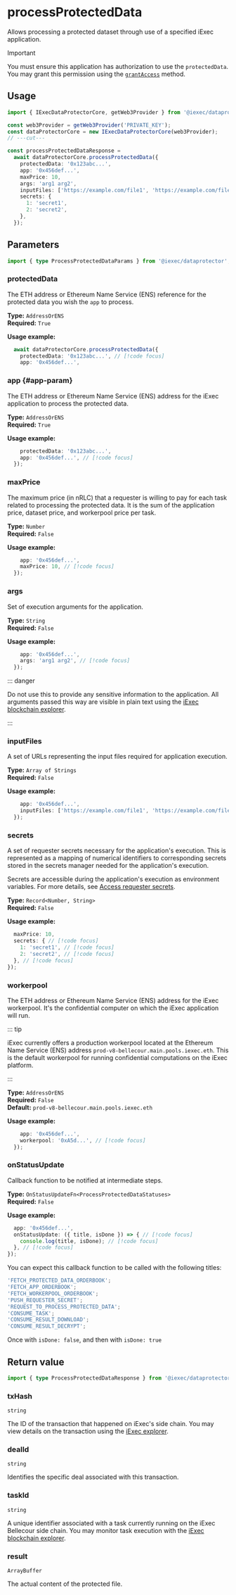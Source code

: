 # processProtectedData

Allows processing a protected dataset through use of a specified iExec
application.

> [!IMPORTANT]
>
> You must ensure this application has authorization to use the `protectedData`.
> You may grant this permission using the [`grantAccess`](./grantAccess.md)
> method.

## Usage

```ts twoslash
import { IExecDataProtectorCore, getWeb3Provider } from '@iexec/dataprotector';

const web3Provider = getWeb3Provider('PRIVATE_KEY');
const dataProtectorCore = new IExecDataProtectorCore(web3Provider);
// ---cut---

const processProtectedDataResponse =
  await dataProtectorCore.processProtectedData({
    protectedData: '0x123abc...',
    app: '0x456def...',
    maxPrice: 10,
    args: 'arg1 arg2',
    inputFiles: ['https://example.com/file1', 'https://example.com/file2'],
    secrets: {
      1: 'secret1',
      2: 'secret2',
    },
  });
```

## Parameters

```ts twoslash
import { type ProcessProtectedDataParams } from '@iexec/dataprotector';
```

### protectedData

The ETH address or Ethereum Name Service (ENS) reference for the protected data
you wish the `app` to process.

**Type:** `AddressOrENS`  
**Required:** `True`

**Usage example:**

```ts twoslash
  await dataProtectorCore.processProtectedData({
    protectedData: '0x123abc...', // [!code focus]
    app: '0x456def...',
```

### app {#app-param}

The ETH address or Ethereum Name Service (ENS) address for the iExec application
to process the protected data.

**Type:** `AddressOrENS`  
**Required:** `True`

**Usage example:**

```ts twoslash
    protectedData: '0x123abc...',
    app: '0x456def...', // [!code focus]
  });
```

### maxPrice

The maximum price (in nRLC) that a requester is willing to pay for each task
related to processing the protected data. It is the sum of the application
price, dataset price, and workerpool price per task.

**Type:** `Number`  
**Required:** `False` 

**Usage example:**

```ts twoslash
    app: '0x456def...',
    maxPrice: 10, // [!code focus]
  });
```

### args

Set of execution arguments for the application.

**Type:** `String`  
**Required:** `False`

**Usage example:**

```ts twoslash
    app: '0x456def...',
    args: 'arg1 arg2', // [!code focus]
  });
```

::: danger

Do not use this to provide any sensitive information to the application. All
arguments passed this way are visible in plain text using the
[iExec blockchain explorer](https://explorer.iex.ec).

:::

### inputFiles

A set of URLs representing the input files required for application execution.

**Type:** `Array of Strings`  
**Required:** `False`

**Usage example:**

```ts twoslash
    app: '0x456def...',
    inputFiles: ['https://example.com/file1', 'https://example.com/file2'], // [!code focus]
  });
```

### secrets

A set of requester secrets necessary for the application's execution. This is
represented as a mapping of numerical identifiers to corresponding secrets
stored in the secrets manager needed for the application's execution.

Secrets are accessible during the application's execution as environment
variables. For more details, see
[Access requester secrets](https://protocol.docs.iex.ec/for-developers/confidential-computing/access-confidential-assets/requester-secrets).

**Type:** `Record<Number, String>`  
**Required:** `False`

**Usage example:**

<!-- prettier-ignore-start -->
```ts twoslash
  maxPrice: 10,
  secrets: { // [!code focus]
    1: 'secret1', // [!code focus]
    2: 'secret2', // [!code focus]
  }, // [!code focus]
});
```
<!-- prettier-ignore-end -->

### workerpool

The ETH address or Ethereum Name Service (ENS) address for the iExec workerpool.
It's the confidential computer on which the iExec application will run.

::: tip

iExec currently offers a production workerpool located at the Ethereum Name
Service (ENS) address `prod-v8-bellecour.main.pools.iexec.eth`. This is the
default workerpool for running confidential computations on the iExec platform.

:::

**Type:** `AddressOrENS`  
**Required:** `False`  
**Default:** `prod-v8-bellecour.main.pools.iexec.eth`

**Usage example:**

```ts twoslash
    app: '0x456def...',
    workerpool: '0xA5d...', // [!code focus]
  });
```

### onStatusUpdate

Callback function to be notified at intermediate steps.

**Type:** `OnStatusUpdateFn<ProcessProtectedDataStatuses>`  
**Required:** `False`

**Usage example:**

<!-- prettier-ignore-start -->
```ts twoslash
  app: '0x456def...',
  onStatusUpdate: ({ title, isDone }) => { // [!code focus]
    console.log(title, isDone); // [!code focus]
  }, // [!code focus]
});
```
<!-- prettier-ignore-end -->

You can expect this callback function to be called with the following titles:

```ts
'FETCH_PROTECTED_DATA_ORDERBOOK';
'FETCH_APP_ORDERBOOK';
'FETCH_WORKERPOOL_ORDERBOOK';
'PUSH_REQUESTER_SECRET';
'REQUEST_TO_PROCESS_PROTECTED_DATA';
'CONSUME_TASK';
'CONSUME_RESULT_DOWNLOAD';
'CONSUME_RESULT_DECRYPT';
```

Once with `isDone: false`, and then with `isDone: true`

## Return value

```ts twoslash
import { type ProcessProtectedDataResponse } from '@iexec/dataprotector';
```

### txHash

`string`

The ID of the transaction that happened on iExec's side chain. You may view
details on the transaction using the [iExec explorer](https://explorer.iex.ec).

### dealId

`string`

Identifies the specific deal associated with this transaction.

### taskId

`string`

A unique identifier associated with a task currently running on the iExec
Bellecour side chain. You may monitor task execution with the
[iExec blockchain explorer](https://explorer.iex.ec).

### result

`ArrayBuffer`

The actual content of the protected file.
